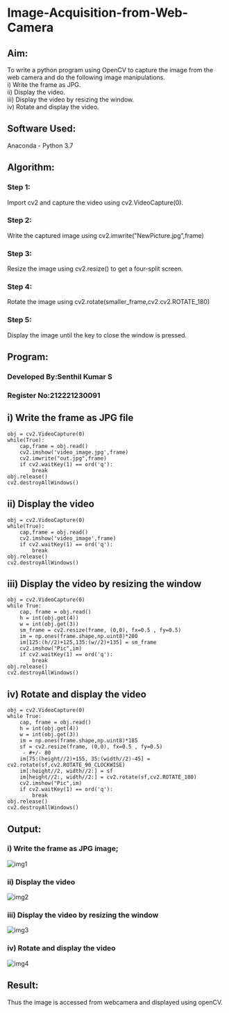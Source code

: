 # Image-Acquisition-from-Web-Camera
## Aim:
 
 
To write a python program using OpenCV to capture the image from the web camera and do the following image manipulations.<br>
i) Write the frame as JPG. <br>
ii) Display the video. <br>
iii) Display the video by resizing the window. <br>
iv) Rotate and display the video. <br>

## Software Used:
Anaconda - Python 3.7
## Algorithm:
### Step 1:
Import cv2 and capture the video using cv2.VideoCapture(0).
<br>

### Step 2:
Write the captured image using cv2.imwrite("NewPicture.jpg",frame)
<br>

### Step 3:
Resize the image using cv2.resize() to get a four-split screen.
<br>

### Step 4:
Rotate the image using cv2.rotate(smaller_frame,cv2.cv2.ROTATE_180)
<br>

### Step 5:
Display the image until the key to close the window is pressed.
<br>

## Program:

### Developed By:Senthil Kumar S
### Register No:212221230091

## i) Write the frame as JPG file
```
obj = cv2.VideoCapture(0)
while(True):
    cap,frame = obj.read()
    cv2.imshow('video_image.jpg',frame)
    cv2.imwrite("out.jpg",frame)
    if cv2.waitKey(1) == ord('q'):
        break
obj.release()
cv2.destroyAllWindows()
```
## ii) Display the video
```
obj = cv2.VideoCapture(0)
while(True):
    cap,frame = obj.read()
    cv2.imshow('video_image',frame)
    if cv2.waitKey(1) == ord('q'):
        break
obj.release()
cv2.destroyAllWindows()
```
## iii) Display the video by resizing the window
```
obj = cv2.VideoCapture(0)
while True:
    cap, frame = obj.read()
    h = int(obj.get(4))
    w = int(obj.get(3))
    sm_frame = cv2.resize(frame, (0,0), fx=0.5 , fy=0.5)
    im = np.ones(frame.shape,np.uint8)*200
    im[125:(h//2)+125,135:(w//2)+135] = sm_frame
    cv2.imshow("Pic",im)
    if cv2.waitKey(1) == ord('q'):
        break
obj.release()
cv2.destroyAllWindows()
```
## iv) Rotate and display the video
```
obj = cv2.VideoCapture(0)
while True:
    cap, frame = obj.read()
    h = int(obj.get(4))
    w = int(obj.get(3))
    im = np.ones(frame.shape,np.uint8)*185
    sf = cv2.resize(frame, (0,0), fx=0.5 , fy=0.5)
     - #+/- 80
    im[75:(height//2)+155, 35:(width//2)-45] = cv2.rotate(sf,cv2.ROTATE_90_CLOCKWISE)
    im[:height//2, width//2:] = sf
    im[height//2:, width//2:] = cv2.rotate(sf,cv2.ROTATE_180)
    cv2.imshow("Pic",im)
    if cv2.waitKey(1) == ord('q'):
        break
obj.release()
cv2.destroyAllWindows()
```
## Output:

### i) Write the frame as JPG image;

![img1](https://user-images.githubusercontent.com/93860256/226188463-91f729ad-bbd1-4e2c-bb29-2ca55b6772eb.JPG)


### ii) Display the video

![img2](https://user-images.githubusercontent.com/93860256/226188475-d0e6055a-7e08-437d-a82e-a088d75016ed.JPG)


### iii) Display the video by resizing the window

![img3](https://user-images.githubusercontent.com/93860256/226188490-cda54132-2af8-470a-8241-d3b316ab9ce4.JPG)



### iv) Rotate and display the video

![img4](https://user-images.githubusercontent.com/93860256/226188686-94ae8ce6-e58d-4b13-90e7-e99c2f97bacc.JPG)


## Result:
Thus the image is accessed from webcamera and displayed using openCV.
